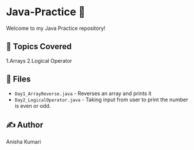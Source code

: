 # Java-Practice 🚀

Welcome to my Java Practice repository!

## 📌 Topics Covered
1.Arrays
2.Logical Operator


## 📁 Files
- `Day1_ArrayReverse.java` - Reverses an array and prints it
- `Day2_LogicalOperator.java` - Taking input from user to print the number is even or odd.

## ✍️ Author
Anisha Kumari

